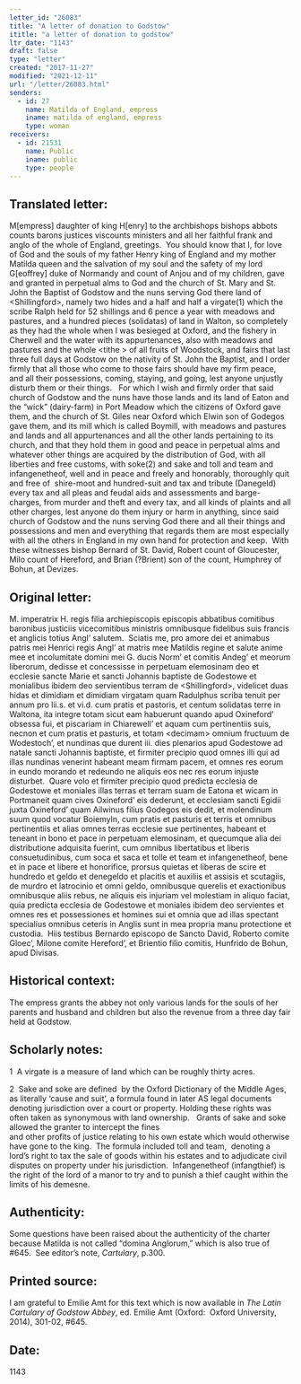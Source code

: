 ```yaml
---
letter_id: "26083"
title: "A letter of donation to Godstow"
ititle: "a letter of donation to godstow"
ltr_date: "1143"
draft: false
type: "letter"
created: "2017-11-27"
modified: "2021-12-11"
url: "/letter/26083.html"
senders:
  - id: 27
    name: Matilda of England, empress
    iname: matilda of england, empress
    type: woman
receivers:
  - id: 21531
    name: Public
    iname: public
    type: people
---
```

<h2> Translated letter:</h2><p>M[empress] daughter of king H[enry] to the archbishops bishops abbots counts barons justices viscounts ministers and all her faithful frank and anglo of the whole of England, greetings.&nbsp; You should know that I, for love of God and the souls of my father Henry king of England and my mother Matilda queen and the salvation of my soul and the safety of my lord G[eoffrey] duke of Normandy and count of Anjou and of my children, gave and granted in perpetual alms to God and the church of St. Mary and St. John the Baptist of Godstow and the nuns serving God there land of &lt;Shillingford&gt;, namely two hides and a half and half a virgate(1) which the scribe Ralph held for 52 shillings and 6 pence a year with meadows and pastures, and a hundred pieces (solidatas) of land in Walton, so completely as they had the whole when I was besieged at Oxford, and the fishery in Cherwell and the water with its appurtenances, also with meadows and pastures and the whole &lt;tithe &gt; of all fruits of Woodstock, and fairs that last three full days at Godstow on the nativity of St. John the Baptist, and I order firmly that all those who come to those fairs should have my firm peace, and all their possessions, coming, staying, and going, lest anyone unjustly disturb them or their things. &nbsp;&nbsp;For which I wish and firmly order that said church of Godstow and the nuns have those lands and its land of Eaton and the “wick” (dairy-farm) in Port Meadow which the citizens of Oxford gave them, and the church of St. Giles near Oxford which Elwin son of Godegos gave them, and its mill which is called Boymill, with meadows and pastures and lands and all appurtenances and all the other lands pertaining to its church, and that they hold them in good and peace in perpetual alms and whatever other things are acquired by the distribution of God, with all liberties and free customs, with soke(2) and sake and toll and team and infangenetheof, well and in peace and freely and honorably, thoroughly quit and free of&nbsp; shire-moot and hundred-suit and tax and tribute (Danegeld) every tax and all pleas and feudal aids and assessments and barge-charges, from murder and theft and every tax, and all kinds of plaints and all other charges, lest anyone do them injury or harm in anything, since said church of Godstow and the nuns serving God there and all their things and possessions and men and everything that regards them are most especially with all the others in England in my own hand for protection and keep.&nbsp; With these witnesses bishop Bernard of St. David, Robert count of Gloucester, Milo count of Hereford, and Brian (?Brient) son of the count, Humphrey of Bohun, at Devizes.</p><h2 class="mt-4"> Original letter:</h2><p>M. imperatrix H. regis filia archiepiscopis episcopis abbatibus comitibus baronibus justiciis vicecomitibus ministris omnibusque fidelibus suis francis et anglicis totius Angl’ salutem.&nbsp; Sciatis me, pro amore dei et animabus patris mei Henrici regis Angl’ at matris mee Matildis regine et salute anime mee et incolumitate domini mei G. ducis Norm’ et comitis Andeg’ et meorum liberorum, dedisse et concessisse in perpetuam elemosinam deo et ecclesie sancte Marie et sancti Johannis baptiste de Godestowe et monialibus ibidem deo servientibus terram de &lt;Shillingford&gt;, videlicet duas hidas et dimidiam et dimidiam virgatam quam Radulphus scriba tenuit per annum pro lii.s. et vi.d. cum pratis et pastoris, et centum solidatas terre in Waltona, ita integre totam sicut eam habuerunt quando apud Oxineford’ obsessa fui, et piscariam in Chiarewell’ et aquam cum pertinentiis suis, necnon et cum pratis et pasturis, et totam &lt;decimam&gt; omnium fructuum de Wodestoch’, et nundinas que durent iii. dies plenarios apud Godestowe ad natale sancti Johannis baptiste, et firmiter precipio quod omnes illi qui ad illas nundinas venerint habeant meam firmam pacem, et omnes res eorum in eundo morando et redeundo ne aliquis eos nec res eorum injuste disturbet.&nbsp; Quare volo et firmiter precipio quod predicta ecclesia de Godestowe et moniales illas terras et terram suam de Eatona et wicam in Portmaneit quam cives Oxineford’ eis dederunt, et ecclesiam sancti Egidii juxta Oxineford’ quam Ailwinus filius Godegos eis dedit, et molendinum suum quod vocatur Boiemyln, cum pratis et pasturis et terris et omnibus pertinentiis et alias omnes terras ecclesie sue pertinentes, habeant et teneant in bono et pace in perpetuam elemosinam, et quecumque alia dei distributione adquisita fuerint, cum omnibus libertatibus et liberis consuetudinibus, cum soca et saca et tolle et team et infangenetheof, bene et in pace et libere et honorifice, prorsus quietas et liberas de scire et hundredo et geldo et denegeldo et placitis et auxiliis et assisis et scutagiis, de murdro et latrocinio et omni geldo, omnibusque querelis et exactionibus omnibusque aliis rebus, ne aliquis eis injuriam vel molestiam in aliquo faciat, quia predicta ecclesia de Godestowe et moniales ibidem deo servientes et omnes res et possessiones et homines sui et omnia que ad illas spectant specialius omnibus ceteris in Anglis sunt in mea propria manu protectione et custodia.&nbsp; Hiis testibus Bernardo episcopo de Sancto David, Roberto comite Gloec’, Milone comite Hereford’, et Brientio filio comitis, Hunfrido de Bohun, apud Divisas.</p><h2 class="mt-4"> Historical context:</h2><p>The empress grants the abbey not only various lands for the souls of her parents and husband and children but also the revenue from a three day fair held at Godstow.</p><h2 class="mt-4"> Scholarly notes:</h2><p>1&nbsp; A virgate is a measure of land which can be roughly thirty acres.</p><p>2&nbsp; Sake and soke are defined&nbsp; by the Oxford Dictionary of the Middle Ages, as literally ‘cause and suit’, a formula found in later AS legal documents denoting jurisdiction over a court or property. Holding these rights was often taken as synonymous with land ownership.&nbsp; &nbsp;Grants of sake and soke allowed the granter to intercept the&nbsp;fines and&nbsp;other&nbsp;profits&nbsp;of&nbsp;justice&nbsp;relating&nbsp;to&nbsp;his own estate which would otherwise have&nbsp;gone&nbsp;to&nbsp;the&nbsp;king.&nbsp; The formula included toll and team,&nbsp;&nbsp;denoting a lord’s right to tax the sale of goods within his estates and to adjudicate civil disputes on property under his jurisdiction.&nbsp; Infangenetheof (infangthief) is the right of the lord of a manor to try and to punish a thief caught within the limits of his demesne.</p><h2 class="mt-4"> Authenticity:</h2><p>Some questions have been raised about the authenticity of the charter because Matilda is not called “domina Anglorum,” which is also true of #645.&nbsp; See editor’s note,&nbsp;<i>Cartulary</i>, p.300.</p><h2 class="mt-4"> Printed source:</h2><p>I am grateful to Emilie Amt for this text which is now available in&nbsp;<i>The Latin Cartulary of Godstow Abbey</i>, ed. Emilie Amt (Oxford:&nbsp; Oxford University, 2014),&nbsp;301-02, #645.&nbsp;&nbsp;</p><h2 class="mt-4"> Date:</h2>1143